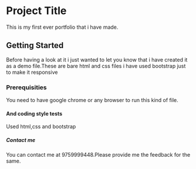 # Project Title

This is my first ever portfolio that i have made.

## Getting Started

Before having a look at it i just wanted to let you know that i have created it as a demo file.These are bare html and css files i have used bootstrap just to make it responsive

### Prerequisities

You need to have google chrome or any browser to run this kind of file.


#### And coding style tests

Used html,css and bootstrap
##### Contact me
You can contact me at 9759999448.Please provide me the feedback for the same.

